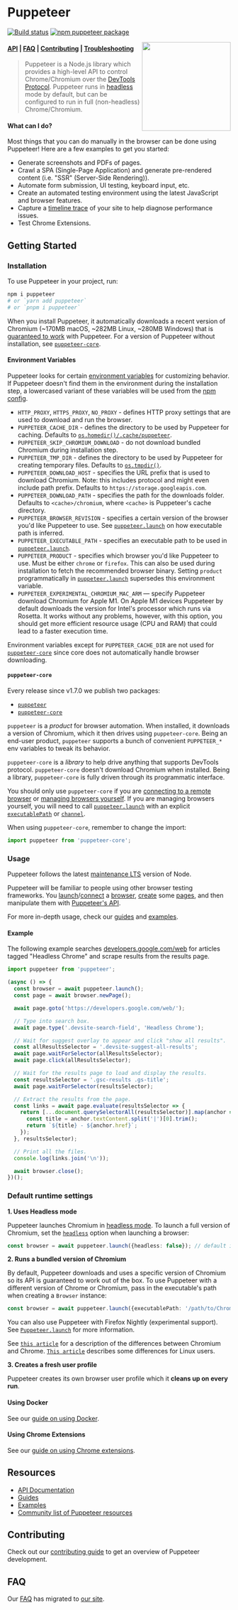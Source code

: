 # Puppeteer

[![Build status](https://github.com/puppeteer/puppeteer/workflows/CI/badge.svg)](https://github.com/puppeteer/puppeteer/actions?query=workflow%3ACI)
[![npm puppeteer package](https://img.shields.io/npm/v/puppeteer.svg)](https://npmjs.org/package/puppeteer)

<img src="https://user-images.githubusercontent.com/10379601/29446482-04f7036a-841f-11e7-9872-91d1fc2ea683.png" height="200" align="right"/>

#### [API](https://pptr.dev/api) | [FAQ](https://pptr.dev/faq) | [Contributing](https://pptr.dev/contributing) | [Troubleshooting](https://pptr.dev/troubleshooting)

> Puppeteer is a Node.js library which provides a high-level API to control
> Chrome/Chromium over the
> [DevTools Protocol](https://chromedevtools.github.io/devtools-protocol/).
> Puppeteer runs in
> [headless](https://developers.google.com/web/updates/2017/04/headless-chrome)
> mode by default, but can be configured to run in full (non-headless)
> Chrome/Chromium.

#### What can I do?

Most things that you can do manually in the browser can be done using Puppeteer!
Here are a few examples to get you started:

- Generate screenshots and PDFs of pages.
- Crawl a SPA (Single-Page Application) and generate pre-rendered content (i.e.
  "SSR" (Server-Side Rendering)).
- Automate form submission, UI testing, keyboard input, etc.
- Create an automated testing environment using the latest JavaScript and
  browser features.
- Capture a
  [timeline trace](https://developers.google.com/web/tools/chrome-devtools/evaluate-performance/reference)
  of your site to help diagnose performance issues.
- Test Chrome Extensions.

## Getting Started

### Installation

To use Puppeteer in your project, run:

```bash
npm i puppeteer
# or `yarn add puppeteer`
# or `pnpm i puppeteer`
```

When you install Puppeteer, it automatically downloads a recent version of
Chromium (~170MB macOS, ~282MB Linux, ~280MB Windows) that is
[guaranteed to work](https://pptr.dev/faq#q-why-doesnt-puppeteer-vxxx-work-with-chromium-vyyy)
with Puppeteer. For a version of Puppeteer without installation, see
[`puppeteer-core`](#puppeteer-core).

#### Environment Variables

Puppeteer looks for certain
[environment variables](https://en.wikipedia.org/wiki/Environment_variable) for
customizing behavior. If Puppeteer doesn't find them in the environment during
the installation step, a lowercased variant of these variables will be used from
the [npm config](https://docs.npmjs.com/cli/config).

- `HTTP_PROXY`, `HTTPS_PROXY`, `NO_PROXY` - defines HTTP proxy settings that are
  used to download and run the browser.
- `PUPPETEER_CACHE_DIR` - defines the directory to be used by Puppeteer for
  caching. Defaults to
  [`os.homedir()/.cache/puppeteer`](https://nodejs.org/api/os.html#os_os_homedir).
- `PUPPETEER_SKIP_CHROMIUM_DOWNLOAD` - do not download bundled Chromium during
  installation step.
- `PUPPETEER_TMP_DIR` - defines the directory to be used by Puppeteer for
  creating temporary files. Defaults to
  [`os.tmpdir()`](https://nodejs.org/api/os.html#os_os_tmpdir).
- `PUPPETEER_DOWNLOAD_HOST` - specifies the URL prefix that is used to download
  Chromium. Note: this includes protocol and might even include path prefix.
  Defaults to `https://storage.googleapis.com`.
- `PUPPETEER_DOWNLOAD_PATH` - specifies the path for the downloads folder.
  Defaults to `<cache>/chromium`, where `<cache>` is Puppeteer's cache
  directory.
- `PUPPETEER_BROWSER_REVISION` - specifies a certain version of the browser
  you'd like Puppeteer to use. See
  [`puppeteer.launch`](https://pptr.dev/api/puppeteer.puppeteernode.launch) on
  how executable path is inferred.
- `PUPPETEER_EXECUTABLE_PATH` - specifies an executable path to be used in
  [`puppeteer.launch`](https://pptr.dev/api/puppeteer.puppeteernode.launch).
- `PUPPETEER_PRODUCT` - specifies which browser you'd like Puppeteer to use.
  Must be either `chrome` or `firefox`. This can also be used during
  installation to fetch the recommended browser binary. Setting `product`
  programmatically in
  [`puppeteer.launch`](https://pptr.dev/api/puppeteer.puppeteernode.launch)
  supersedes this environment variable.
- `PUPPETEER_EXPERIMENTAL_CHROMIUM_MAC_ARM` — specify Puppeteer download
  Chromium for Apple M1. On Apple M1 devices Puppeteer by default downloads the
  version for Intel's processor which runs via Rosetta. It works without any
  problems, however, with this option, you should get more efficient resource
  usage (CPU and RAM) that could lead to a faster execution time.

Environment variables except for `PUPPETEER_CACHE_DIR` are not used for
[`puppeteer-core`](#puppeteer-core) since core does not automatically handle
browser downloading.

#### `puppeteer-core`

Every release since v1.7.0 we publish two packages:

- [`puppeteer`](https://www.npmjs.com/package/puppeteer)
- [`puppeteer-core`](https://www.npmjs.com/package/puppeteer-core)

`puppeteer` is a _product_ for browser automation. When installed, it downloads
a version of Chromium, which it then drives using `puppeteer-core`. Being an
end-user product, `puppeteer` supports a bunch of convenient `PUPPETEER_*` env
variables to tweak its behavior.

`puppeteer-core` is a _library_ to help drive anything that supports DevTools
protocol. `puppeteer-core` doesn't download Chromium when installed. Being a
library, `puppeteer-core` is fully driven through its programmatic interface.

You should only use `puppeteer-core` if you are
[connecting to a remote browser](https://pptr.dev/api/puppeteer.puppeteer.connect)
or [managing browsers yourself](https://pptr.dev/api/puppeteer.browserfetcher).
If you are managing browsers yourself, you will need to call
[`puppeteer.launch`](https://pptr.dev/api/puppeteer.puppeteernode.launch) with
an explicit
[`executablePath`](https://pptr.dev/api/puppeteer.launchoptions.executablepath)
or [`channel`](https://pptr.dev/api/puppeteer.launchoptions.channel).

When using `puppeteer-core`, remember to change the import:

```ts
import puppeteer from 'puppeteer-core';
```

### Usage

Puppeteer follows the latest
[maintenance LTS](https://github.com/nodejs/Release#release-schedule) version of
Node.

Puppeteer will be familiar to people using other browser testing frameworks. You
[launch](https://pptr.dev/api/puppeteer.puppeteernode.launch)/[connect](https://pptr.dev/api/puppeteer.puppeteernode.connect)
a [browser](https://pptr.dev/api/puppeteer.browser),
[create](https://pptr.dev/api/puppeteer.browser.newpage) some
[pages](https://pptr.dev/api/puppeteer.page), and then manipulate them with
[Puppeteer's API](https://pptr.dev/api).

For more in-depth usage, check our [guides](https://pptr.dev/guides) and
[examples](https://github.com/puppeteer/puppeteer/tree/main/examples).

#### Example

The following example searches
[developers.google.com/web](https://developers.google.com/web) for articles
tagged "Headless Chrome" and scrape results from the results page.

```ts
import puppeteer from 'puppeteer';

(async () => {
  const browser = await puppeteer.launch();
  const page = await browser.newPage();

  await page.goto('https://developers.google.com/web/');

  // Type into search box.
  await page.type('.devsite-search-field', 'Headless Chrome');

  // Wait for suggest overlay to appear and click "show all results".
  const allResultsSelector = '.devsite-suggest-all-results';
  await page.waitForSelector(allResultsSelector);
  await page.click(allResultsSelector);

  // Wait for the results page to load and display the results.
  const resultsSelector = '.gsc-results .gs-title';
  await page.waitForSelector(resultsSelector);

  // Extract the results from the page.
  const links = await page.evaluate(resultsSelector => {
    return [...document.querySelectorAll(resultsSelector)].map(anchor => {
      const title = anchor.textContent.split('|')[0].trim();
      return `${title} - ${anchor.href}`;
    });
  }, resultsSelector);

  // Print all the files.
  console.log(links.join('\n'));

  await browser.close();
})();
```

### Default runtime settings

**1. Uses Headless mode**

Puppeteer launches Chromium in
[headless mode](https://developers.google.com/web/updates/2017/04/headless-chrome).
To launch a full version of Chromium, set the
[`headless`](https://pptr.dev/api/puppeteer.browserlaunchargumentoptions.headless)
option when launching a browser:

```ts
const browser = await puppeteer.launch({headless: false}); // default is true
```

**2. Runs a bundled version of Chromium**

By default, Puppeteer downloads and uses a specific version of Chromium so its
API is guaranteed to work out of the box. To use Puppeteer with a different
version of Chrome or Chromium, pass in the executable's path when creating a
`Browser` instance:

```ts
const browser = await puppeteer.launch({executablePath: '/path/to/Chrome'});
```

You can also use Puppeteer with Firefox Nightly (experimental support). See
[`Puppeteer.launch`](https://pptr.dev/api/puppeteer.puppeteernode.launch) for
more information.

See
[`this article`](https://www.howtogeek.com/202825/what%E2%80%99s-the-difference-between-chromium-and-chrome/)
for a description of the differences between Chromium and Chrome.
[`This article`](https://chromium.googlesource.com/chromium/src/+/refs/heads/main/docs/chromium_browser_vs_google_chrome.md)
describes some differences for Linux users.

**3. Creates a fresh user profile**

Puppeteer creates its own browser user profile which it **cleans up on every
run**.

#### Using Docker

See our [guide on using Docker](https://pptr.dev/guides/docker).

#### Using Chrome Extensions

See our
[guide on using Chrome extensions](https://pptr.dev/guides/chrome-extensions).

## Resources

- [API Documentation](https://pptr.dev/api)
- [Guides](https://pptr.dev/guides)
- [Examples](https://github.com/puppeteer/puppeteer/tree/main/examples)
- [Community list of Puppeteer resources](https://github.com/transitive-bullshit/awesome-puppeteer)

## Contributing

Check out our [contributing guide](https://pptr.dev/contributing) to get an
overview of Puppeteer development.

## FAQ

Our [FAQ](https://pptr.dev/faq) has migrated to
[our site](https://pptr.dev/faq).
